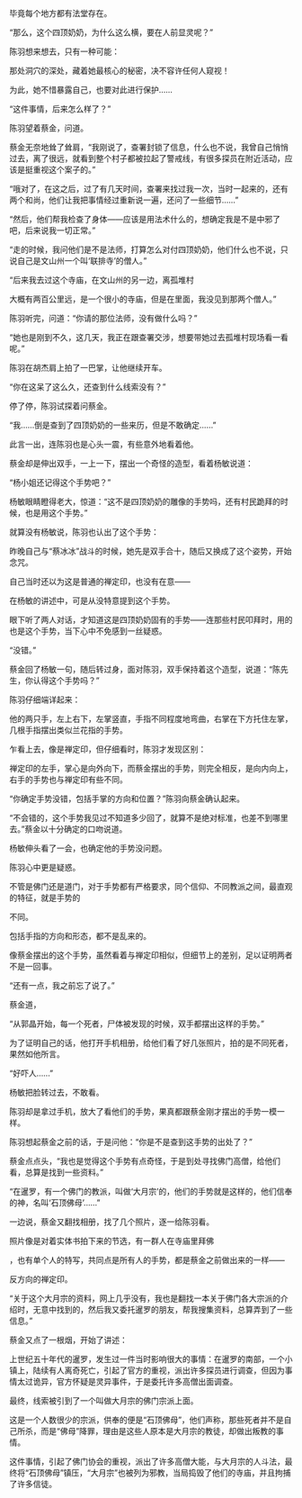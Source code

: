 毕竟每个地方都有法堂存在。

“那么，这个四顶奶奶，为什么这么横，要在人前显灵呢？”

陈羽想来想去，只有一种可能：

那处洞穴的深处，藏着她最核心的秘密，决不容许任何人窥视！

为此，她不惜暴露自己，也要对此进行保护……

“这件事情，后来怎么样了？”

陈羽望着蔡金，问道。

蔡金无奈地耸了耸肩，“我刚说了，查署封锁了信息，什么也不说，我曾自己悄悄过去，离了很远，就看到整个村子都被拉起了警戒线，有很多探员在附近活动，应该是挺重视这个案子的。”

“哦对了，在这之后，过了有几天时间，查署来找过我一次，当时一起来的，还有两个和尚，他们让我把事情经过重新说一遍，还问了一些细节……”

“然后，他们帮我检查了身体——应该是用法术什么的，想确定我是不是中邪了吧，后来说我一切正常。”

“走的时候，我问他们是不是法师，打算怎么对付四顶奶奶，他们什么也不说，只说自己是文山州一个叫‘联排寺’的僧人。”

“后来我去过这个寺庙，在文山州的另一边，离孤堆村

大概有两百公里远，是一个很小的寺庙，但是在里面，我没见到那两个僧人。”

陈羽听完，问道：“你请的那位法师，没有做什么吗？”

“她也是刚到不久，这几天，我正在跟查署交涉，想要带她过去孤堆村现场看一看呢。”

陈羽在胡杰肩上拍了一巴掌，让他继续开车。

“你在这呆了这么久，还查到什么线索没有？”

停了停，陈羽试探着问蔡金。

“我……倒是查到了四顶奶奶的一些来历，但是不敢确定……”

此言一出，连陈羽也是心头一震，有些意外地看着他。

蔡金却是伸出双手，一上一下，摆出一个奇怪的造型，看着杨敏说道：

“杨小姐还记得这个手势吧？”

杨敏眼睛瞪得老大，惊道：“这不是四顶奶奶的雕像的手势吗，还有村民跪拜的时候，也是用这个手势。”

就算没有杨敏说，陈羽也认出了这个手势：

昨晚自己与“蔡冰冰”战斗的时候，她先是双手合十，随后又换成了这个姿势，开始念咒。

自己当时还以为这是普通的禅定印，也没有在意——

在杨敏的讲述中，可是从没特意提到这个手势。

眼下听了两人对话，才知道这是四顶奶奶固有的手势——连那些村民叩拜时，用的也是这个手势，当下心中不免感到一丝疑惑。

“没错。”

蔡金回了杨敏一句，随后转过身，面对陈羽，双手保持着这个造型，说道：“陈先生，你认得这个手势吗？”

陈羽仔细端详起来：

他的两只手，左上右下，左掌竖直，手指不同程度地弯曲，右掌在下方托住左掌，几根手指摆出类似兰花指的手势。

乍看上去，像是禅定印，但仔细看时，陈羽才发现区别：

禅定印的左手，掌心是向外向下，而蔡金摆出的手势，则完全相反，是向内向上，右手的手势也与禅定印有些不同。

“你确定手势没错，包括手掌的方向和位置？”陈羽向蔡金确认起来。

“不会错的，这个手势我见过不知道多少回了，就算不是绝对标准，也差不到哪里去。”蔡金以十分确定的口吻说道。

杨敏伸头看了一会，也确定他的手势没问题。

陈羽心中更是疑惑。

不管是佛门还是道门，对于手势都有严格要求，同个信仰、不同教派之间，最直观的特征，就是手势的

不同。

包括手指的方向和形态，都不是乱来的。

像蔡金摆出的这个手势，虽然看着与禅定印相似，但细节上的差别，足以证明两者不是一回事。

“还有一点，我之前忘了说了。”

蔡金道，

“从郭晶开始，每一个死者，尸体被发现的时候，双手都摆出这样的手势。”

为了证明自己的话，他打开手机相册，给他们看了好几张照片，拍的是不同死者，果然如他所言。

“好吓人……”

杨敏把脸转过去，不敢看。

陈羽却是拿过手机，放大了看他们的手势，果真都跟蔡金刚才摆出的手势一模一样。

陈羽想起蔡金之前的话，于是问他：“你是不是查到这手势的出处了？”

蔡金点点头，“我也是觉得这个手势有点奇怪，于是到处寻找佛门高僧，给他们看，总算是找到一些资料。”

“在暹罗，有一个佛门的教派，叫做‘大月宗’的，他们的手势就是这样的，他们信奉的神，名叫‘石顶佛母’……”

一边说，蔡金又翻找相册，找了几个照片，逐一给陈羽看。

照片像是对着实体书拍下来的节选，有一群人在寺庙里拜佛

，也有单个人的特写，共同点是所有人的手势，都是蔡金之前做出来的一样——

反方向的禅定印。

“关于这个大月宗的资料，网上几乎没有，我也是翻找一本关于佛门各大宗派的介绍时，无意中找到的，然后我又委托暹罗的朋友，帮我搜集资料，总算弄到了一些信息。”

蔡金又点了一根烟，开始了讲述：

上世纪五十年代的暹罗，发生过一件当时影响很大的事情：在暹罗的南部，一个小镇上，陆续有人离奇死亡，引起了官方的重视，派出许多探员进行调查，但因为事情太过诡异，官方怀疑是灵异事件，于是委托许多高僧出面调查。

最终，线索被引到了一个叫做大月宗的佛门宗派上面。

这是一个人数很少的宗派，供奉的便是“石顶佛母”，他们声称，那些死者并不是自己所杀，而是“佛母”降罪，理由是这些人原本是大月宗的教徒，却做出叛教的事情。

这件事情，引起了佛门协会的重视，派出了许多高僧大能，与大月宗的人斗法，最终将“石顶佛母”镇压，“大月宗”也被列为邪教，当局捣毁了他们的寺庙，并且拘捕了许多信徒。
